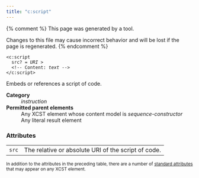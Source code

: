 ```yaml
---
title: "c:script"
---
```


{% comment %}
This page was generated by a tool.

Changes to this file may cause incorrect behavior and will be lost if
the page is regenerated.
{% endcomment %}

<div class="ref-element-syntax language-xml highlighter-rouge"><pre class="highlight"><code><span class="nt">&lt;c:script</span>
  <span>src</span>? = <i>URI</i> &gt;
  &lt;!-- Content: <span><i>text</i></span> --&gt;
<span class="nt">&lt;/c:script&gt;</span></code></pre></div>
<p>Embeds or references a script of code.</p>
<dl>
   <dt><b>Category</b></dt>
   <dd><i>instruction</i></dd>
   <dt><b>Permitted parent elements</b></dt>
   <dd>Any XCST element whose content model is <i>sequence-constructor</i></dd>
   <dd>Any literal result element</dd>
</dl>
<h3>Attributes</h3>
<div class="table-responsive">
   <table class="ref-attribs">
      <tr>
         <td><code>src</code></td>
         <td>The relative or absolute URI of the script of code.</td>
      </tr>
   </table>
</div>
<p><small>
      In addition to the attributes in the preceding table, there are a number of <a href="../c/standard-attributes.html">standard attributes</a> that may appear on any XCST element.
      </small></p>